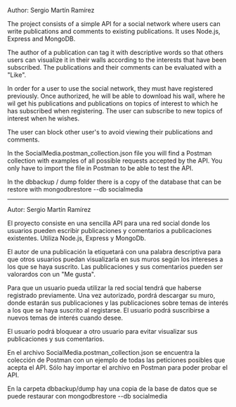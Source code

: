 Author: Sergio Martín Ramírez

The project consists of a simple API for a social network where users
can write publications and comments to existing publications. It uses 
Node.js, Express and MongoDB.

The author of a publication can tag it with descriptive words so that others
users can visualize it in their walls according to the interests that have been
subscribed. The publications and their comments can be evaluated with a "Like".

In order for a user to use the social network, they must have registered
previously. Once authorized, he will be able to download his wall, where he wil 
get his publications and publications on topics of interest to which he has 
subscribed when registering. The user can subscribe to new topics of interest 
when he wishes.

The user can block other user's to avoid viewing their publications and comments.

In the SocialMedia.postman_collection.json file you will find a Postman 
collection with examples of all possible requests accepted by the API. You only
have to import the file in Postman to be able to test the API.

In the dbbackup / dump folder there is a copy of the database that can be
restore with mongodbrestore --db socialmedia

-------------

Autor: Sergio Martín Ramírez 

El proyecto consiste en una sencilla API para una red social donde los usuarios 
pueden escribir publicaciones y comentarios a publicaciones existentes. Utiliza
Node.js, Express y MongoDb.

El autor de una publicación la etiquetará con una palabra descriptiva para que 
otros usuarios puedan visualizarla en sus muros según los intereses a los que se 
haya suscrito. Las publicaciones y sus comentarios pueden ser valorardos con un 
"Me gusta".

Para que un usuario pueda utilizar la red social tendrá que haberse registrado 
previamente. Una vez autorizado, pordrá descargar su muro, donde estarán sus 
publicaciones y las publicaciones sobre temas de interés a los que se haya suscrito
al registarse. El usuario podrá suscribirse a nuevos temas de interés cuando desee.

El usuario podrá bloquear a otro usuario para evitar visualizar sus publicaciones 
y sus comentarios.

En el archivo SocialMedia.postman_collection.json se encuentra la colección de 
Postman con un ejemplo de todas las peticiones posibles que acepta el API. Sólo 
hay importar el archivo en Postman para poder probar el API.

En la carpeta dbbackup/dump hay una copia de la base de datos que se puede
restaurar con mongodbrestore --db socialmedia
